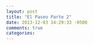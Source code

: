 ```yaml
---
layout: post
title: "El Paseo Parte 2"
date: 2013-12-03 14:29:33 -0500
comments: true
categories: 
---
```

